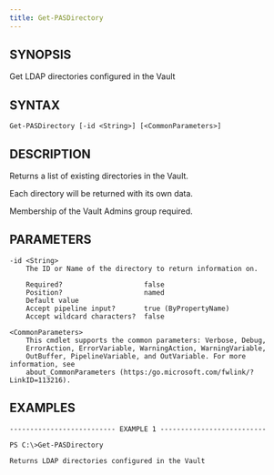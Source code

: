 ```yaml
---
title: Get-PASDirectory
---
```


## SYNOPSIS

Get LDAP directories configured in the Vault

## SYNTAX

    Get-PASDirectory [-id <String>] [<CommonParameters>]

## DESCRIPTION

Returns a list of existing directories in the Vault.

Each directory will be returned with its own data.

Membership of the Vault Admins group required.

## PARAMETERS

    -id <String>
        The ID or Name of the directory to return information on.

        Required?                    false
        Position?                    named
        Default value
        Accept pipeline input?       true (ByPropertyName)
        Accept wildcard characters?  false

    <CommonParameters>
        This cmdlet supports the common parameters: Verbose, Debug,
        ErrorAction, ErrorVariable, WarningAction, WarningVariable,
        OutBuffer, PipelineVariable, and OutVariable. For more information, see
        about_CommonParameters (https:/go.microsoft.com/fwlink/?LinkID=113216).

## EXAMPLES

    -------------------------- EXAMPLE 1 --------------------------

    PS C:\>Get-PASDirectory

    Returns LDAP directories configured in the Vault
